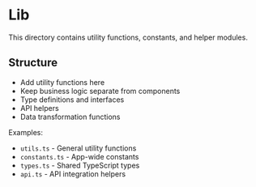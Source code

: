 # Lib

This directory contains utility functions, constants, and helper modules.

## Structure

- Add utility functions here
- Keep business logic separate from components
- Type definitions and interfaces
- API helpers
- Data transformation functions

Examples:
- `utils.ts` - General utility functions
- `constants.ts` - App-wide constants
- `types.ts` - Shared TypeScript types
- `api.ts` - API integration helpers
